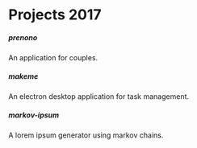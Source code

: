 # Projects 2017


##### prenono
An application for couples.

##### makeme
An electron desktop application for task management.

##### markov-ipsum
A lorem ipsum generator using markov chains.
